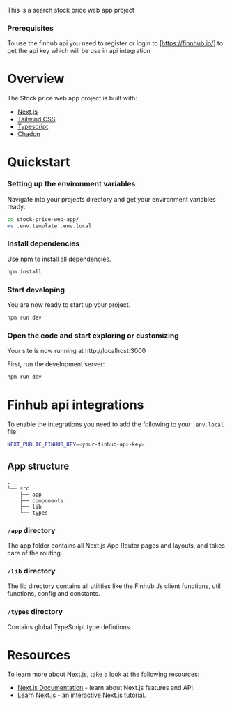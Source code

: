 This is a search stock price web app project 

### Prerequisites

To use the finhub api you need to register or login to [https://finnhub.io/] to get the api key which will be use in api integration

# Overview

The Stock price web app project is built with:
- [Next.js](https://nextjs.org/)
- [Tailwind CSS](https://tailwindcss.com/)
- [Typescript](https://www.typescriptlang.org/)
- [Chadcn](https://ui.shadcn.com/)

# Quickstart

### Setting up the environment variables

Navigate into your projects directory and get your environment variables ready:

```bash
cd stock-price-web-app/
mv .env.template .env.local
```

### Install dependencies

Use npm to install all dependencies.

```bash
npm install
```

### Start developing

You are now ready to start up your project.

```bash
npm run dev
```

### Open the code and start exploring or customizing

Your site is now running at http://localhost:3000

First, run the development server:

```bash
npm run dev
```

# Finhub api integrations

To enable the integrations you need to add the following to your `.env.local` file:

```bash
NEXT_PUBLIC_FINHUB_KEY=<your-finhub-api-key>
```


## App structure

```
.
└── src
    ├── app
    ├── components
    ├── lib
    └── types
```

### `/app` directory

The app folder contains all Next.js App Router pages and layouts, and takes care of the routing.

### `/lib` **directory**

The lib directory contains all utilities like the Finhub Js client functions, util functions, config and constants. 

### `/types` directory

Contains global TypeScript type defintions.

# Resources

To learn more about Next.js, take a look at the following resources:

- [Next.js Documentation](https://nextjs.org/docs) - learn about Next.js features and API.
- [Learn Next.js](https://nextjs.org/learn) - an interactive Next.js tutorial.

